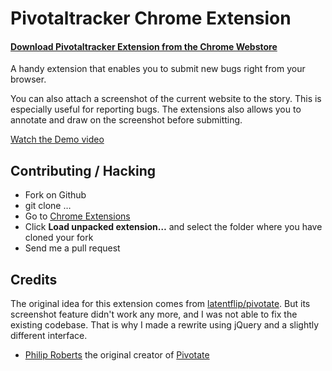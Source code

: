 # Pivotaltracker Chrome Extension

#### [Download Pivotaltracker Extension from the Chrome Webstore](https://chrome.google.com/webstore/detail/hmpippenodeobkffhjipofilmamaiicd)

A handy extension that enables you to submit new bugs right from your browser.

You can also attach a screenshot of the current website to the story. This is especially useful for reporting bugs. The extensions also allows you to annotate and draw on the screenshot before submitting.

[Watch the Demo video](http://www.screenr.com/L9Y8)

## Contributing / Hacking

* Fork on Github
* git clone …
* Go to [Chrome Extensions](chrome://chrome/extensions/)
* Click **Load unpacked extension…** and select the folder where you have cloned your fork
* Send me a pull request

## Credits

The original idea for this extension comes from [latentflip/pivotate](https://github.com/latentflip/pivotate). But its screenshot feature didn't work any more, and I was not able to fix the existing codebase. That is why I made a rewrite using jQuery and a slightly different interface.

* [Philip Roberts](https://github.com/latentflip) the original creator of [Pivotate](https://github.com/latentflip/pivotate)
